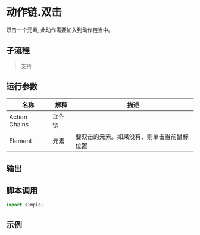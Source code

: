 # 动作链.双击
双击一个元素, 此动作需要加入到动作链当中。

## 子流程
> 支持


## 运行参数

| 名称          | 解释   | 描述 |
| ------------- | ------ | ---- |
| Action Chains | 动作链 |      |
| Element       | 元素   | 要双击的元素。如果没有，则单击当前鼠标位置 |


## 输出



## 脚本调用

```python
import simple;

```

## 示例
